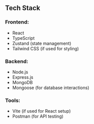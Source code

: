 ## Tech Stack

### Frontend:
- React
- TypeScript
- Zustand (state management)
- Tailwind CSS (if used for styling)

### Backend:
- Node.js
- Express.js
- MongoDB
- Mongoose (for database interactions)

### Tools:
- Vite (if used for React setup)
- Postman (for API testing)
